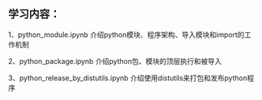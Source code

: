 ## 学习内容：
1、python_module.ipynb 介绍python模块、程序架构、导入模块和import的工作机制

2、python_package.ipynb 介绍python包、模块的顶层执行和被导入

3、python_release_by_distutils.ipynb 介绍使用distutils来打包和发布python程序